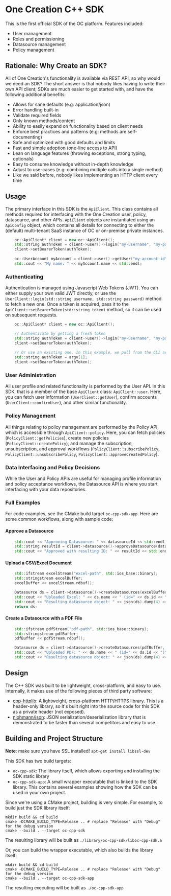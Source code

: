 # One Creation C++ SDK

This is the first official SDK of the OC platform. Features included:
- User management
- Roles and permissioning
- Datasource management
- Policy management

## Rationale: Why Create an SDK? 

All of One Creation's functionality is available via REST API, so why would we need an SDK? The short answer is that
nobody likes having to write their own API client; SDKs are much easier to get started with, and have the following
additional benefits:

- Allows for sane defaults (e.g: application/json)
- Error handling built-in
- Validate required fields
- Only known methods/content
- Ability to easily expand on functionality based on client needs
- Enforce best practices and patterns (e.g: methods are self-documenting)
- Safe and optimized with good defaults and limits
- Fast and simple adoption (one-line access to API)
- Lean on language features (throwing exceptions, strong typing, optionals)
- Easy to consume knowledge without in-depth knowledge
- Adjust to use-cases (e.g: combining multiple calls into a single method)
- Like we said before, nobody likes implementing an HTTP client every time

## Usage

The primary interface in this SDK is the `ApiClient`. This class contains all methods required for interfacing with the 
One Creation user, policy, datasource, and other APIs. `ApiClient` objects are instantiated using an `ApiConfig` object,
which contains all details for connecting to either the (default) multi-tenant SaaS instance of OC or on-premise private
instances.

```c++
    oc::ApiClient* client = new oc::ApiClient();
    std::string authToken = client->user()->login("my-username", "my-password");
    client->setBearerToken(authToken);
    
    oc::UserAccount myAccount = client->user()->getUser("my-account-id");
    std::cout << "My name: " << myAccount.name << std::endl;
```

### Authenticating

Authentication is managed using Javascript Web Tokens (JWT). You can either supply your own valid JWT directly, or use
the `UserClient::login(std::string username, std::string password)` method to fetch a new one. Once a token is acquired,
pass it to the `ApiClient::setBearerToken(std::string token)` method, so it can be used on subsequent requests.

```c++
    oc::ApiClient* client = new oc::ApiClient();

    // Authenticate by getting a fresh token
    std::string authToken = client->user()->login("my-username", "my-password");
    client->setBearerToken(authToken);
    
    // Or use an existing one. In this example, we pull from the CLI arguments:
    std::string authToken = argv[1];
    client->setBearerToken(authToken);
```

### User Administration

All user profile and related functionality is performed by the User API. In this SDK, that is a member of the base
`ApiClient` class: `ApiClient::user`. Here, you can fetch user information (`UserClient::getUser`), confirm accounts
(`UserClient::confirmUser`), and other similar functionality. 

### Policy Management

All things relating to policy management are performed by the Policy API, which is accessible through
`ApiClient::policy`. Here, you can fetch policies (`PolicyClient::getPolicies`), create new policies
(`PolicyClient::createPolicy`), and manage the subscription, unsubscription, and approval workflows
(`PolicyClient::subscribePolicy`, `PolicyClient::unsubscribePolicy`, `PolicyClient::approveCreatedPolicy`).

### Data Interfacing and Policy Decisions

While the User and Policy APIs are useful for managing profile information and policy acceptance workflows, the
Datasource API is where you start interfacing with your data repositories.

### Full Examples

For code examples, see the CMake build target `oc-cpp-sdk-app`. Here are some common workflows, along with sample code:

#### Approve a Datasource
```c++
    std::cout << "Approving Datasource: " << datasourceId << std::endl;
    std::string resultId = client->datasource()->approveDatasource(datasourceId);
    std::cout << "Approved with resulting ID: " << resultId << std::endl;
```

#### Upload a CSV/Excel Document
```c++
    std::ifstream excelStream("excel-path", std::ios_base::binary);
    std::stringstream excelBuffer;
    excelBuffer << excelStream.rdbuf();

    Datasource ds = client->datasource()->createDatasources(excelBuffer, filename, "EXCEL", excelFields);
    std::cout << "Uploaded Excel: " << ds.name << " (id=" << ds.id << ")" << std::endl;
    std::cout << "Resulting datasource object: " << json(ds).dump(4) << std::endl;
    return ds;
```

#### Create a Datasource with a PDF File
```c++
    std::ifstream pdfStream("pdf-path", std::ios_base::binary);
    std::stringstream pdfBuffer;
    pdfBuffer << pdfStream.rdbuf();

    Datasource ds = client->datasource()->createDatasources(pdfBuffer, filename, "PDF", pdfFields);
    std::cout << "Uploaded PDF: " << ds.name << " (id=" << ds.id << ")" << std::endl;
    std::cout << "Resulting datasource object: " << json(ds).dump(4) << std::endl;
```

## Design

The C++ SDK was built to be lightweight, cross-platform, and easy to use. Internally, it makes use of the following
pieces of third party software:

- [cpp-httplib](https://github.com/yhirose/cpp-httplib): A lightweight, cross-platform HTTP/HTTPS library. This is a
header-only library, so it's built right into the source code for this SDK as a private header (not exposed).
- [nlohmann/json](https://github.com/nlohmann/json): JSON serialization/deserialization library that is
demonstrated to be faster than several competitors and easy to use.

## Building and Project Structure

**Note**: make sure you have SSL installed! `apt-get install libssl-dev`

This SDK has two build targets:
- `oc-cpp-sdk`: The library itself, which allows exporting and installing the SDK static library
- `oc-cpp-sdk-app`: A small wrapper executable that is linked to the SDK library. This contains several examples
showing how the SDK can be used in your own project.

Since we're using a CMake project, building is very simple. For example, to build just the SDK library itself:

```shell
mkdir build && cd build
cmake -DCMAKE_BUILD_TYPE=Release .. # replace "Release" with "Debug" for the debug version
cmake --build . --target oc-cpp-sdk
```

The resulting library will be built as `./library/oc-cpp-sdk/liboc-cpp-sdk.a`

Or, you can build the wrapper executable, which also builds the library itself:

```shell
mkdir build && cd build
cmake -DCMAKE_BUILD_TYPE=Release .. # replace "Release" with "Debug" for the debug version
cmake --build . --target oc-cpp-sdk-app
```

The resulting executing will be built as `./oc-cpp-sdk-app`